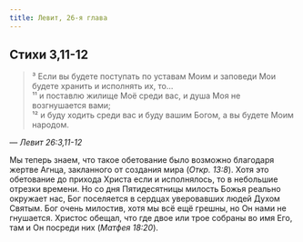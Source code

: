 ```yaml
---
title: Левит, 26-я глава
---
```


## Стихи 3,11-12

> ³ Если вы будете поступать по уставам Моим и заповеди Мои будете хранить и исполнять их, то...  
> ¹¹ и поставлю жилище Моё среди вас, и душа Моя не возгнушается вами;  
> ¹² и буду ходить среди вас и буду вашим Богом, а вы будете Моим народом.

— <cite>Левит&nbsp;26:3,11-12</cite>

Мы теперь знаем, что такое обетование было возможно благодаря жертве Агнца, закланного от создания мира (<cite>Откр.&nbsp;13:8</cite>).
Хотя это обетование до прихода Христа если и исполнялось, то в небольшие отрезки времени.
Но со дня Пятидесятницы милость Божья реально окружает нас, Бог поселяется в сердцах уверовавших людей Духом Святым.
Бог очень милостив, хотя мы всё ещё грешны, но Он нами не гнушается. Христос обещал, что где двое или трое собраны во имя Его,
там и Он посреди них (<cite>Матфея&nbsp;18:20</cite>).
